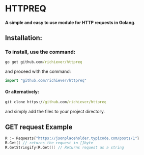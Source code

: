 # HTTPREQ
#### A simple and easy to use module for HTTP requests in Golang.

## Installation:

### To install, use the command:
```cmd
go get github.com/richiever/httpreq
```

and proceed with the command:
```Go
import "github.com/richiever/httpreq"
```

#### Or alternatively:
```cmd
git clone https://github.com/richiever/httpreq
```
and simply add the files to your project directory.
## GET request Example 

```Go
R := Requests{"https://jsonplaceholder.typicode.com/posts/1"}
R.Get() // returns the request in []byte
R.GetStringify(R.Get()) // Returns request as a string
```
